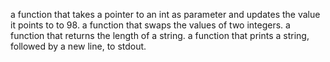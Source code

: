 a function that takes a pointer to an int as parameter and updates the value it points to to 98.
a function that swaps the values of two integers.
a function that returns the length of a string.
a function that prints a string, followed by a new line, to stdout.
